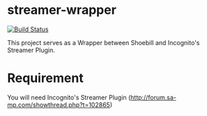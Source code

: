 # streamer-wrapper

[![Build Status](http://ci.gtaun.net/buildStatus/icon?job=streamer-wrapper)](http://ci.gtaun.net/job/streamer-wrapper/)

This project serves as a Wrapper between Shoebill and Incognito's Streamer Plugin.

# Requirement

You will need Incognito's Streamer Plugin (http://forum.sa-mp.com/showthread.php?t=102865)